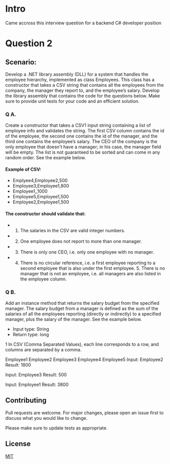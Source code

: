 # Intro
Came accross this interview question for a backend C# developer position
# Question 2 
## Scenario: 
Develop a .NET library assembly (DLL) for a system that handles the employee hierarchy, implemented as class Employees. This class has a constructor that takes a CSV string that contains all the employees from the company, the manager they report to, and the employee’s salary. Develop the library assembly that contains the code for the questions below. Make sure to provide unit tests for your code and an efficient solution. 
### Q A.
Create a constructor that takes a CSV1 input string containing a list of employee info and validates the string. The first CSV column contains the id of the employee, the second one contains the id of the manager, and the third one contains the employee’s salary. The CEO of the company is the only employee that doesn't have a manager; in his case, the manager field will be empty. The list is not guaranteed to be sorted and can come in any random order. See the example below. 
 
#### Example of CSV: 
 
* Emplyee4,Employee2,500 
* Employee3,Employee1,800 
* Employee1,,1000 
* Employee5,Employee1,500 
* Employee2,Employee1,500 
 
#### The constructor should validate that: 
- 1. The salaries in the CSV are valid integer numbers. 
- 2. One employee does not report to more than one manager. 
- 3. There is only one CEO, i.e. only one employee with no manager. 
- 4. There is no circular reference, i.e. a first employee reporting to a second employee that is also under the first employee. 5. There is no manager that is not an employee, i.e. all managers are also listed in the employee column. 
 
### Q B.
Add an instance method that returns the salary budget from the specified manager. The salary budget from a manager is defined as the sum of the salaries of all the employees reporting (directly or indirectly) to a specified manager, plus the salary of the manager. See the example below. 
 
- Input type: String 
- Return type: long 
 
                                                                 
1 In CSV (Comma Separated Values), each line corresponds to a row, and columns are separated by a comma. 
 
Employee1 
  Employee2 
  Employee3 
  Employee4 
  Employee5 
Input: Employee2 Result: 1800 
 
Input: Employee3 Result: 500 
 
Input: Employee1 Result: 3800 

## Contributing
Pull requests are welcome. For major changes, please open an issue first to discuss what you would like to change.

Please make sure to update tests as appropriate.
## License
[MIT](https://choosealicense.com/licenses/mit/)
